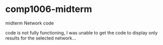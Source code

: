 # comp1006-midterm
midterm Network code

code is not fully functioning, I was unable to get the code to display only results for the selected network...
